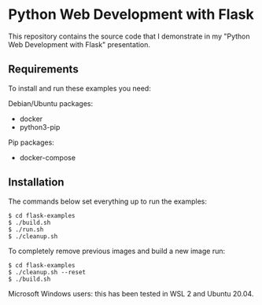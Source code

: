 Python Web Development with Flask
=================================

This repository contains the source code that I demonstrate in my "Python Web Development with Flask" presentation.

Requirements
------------

To install and run these examples you need:

Debian/Ubuntu packages:
- docker
- python3-pip

Pip packages:
- docker-compose

Installation
------------

The commands below set everything up to run the examples:

    $ cd flask-examples
    $ ./build.sh
    $ ./run.sh
    $ ./cleanup.sh

To completely remove previous images and build a new image run:

    $ cd flask-examples
    $ ./cleanup.sh --reset
    $ ./build.sh

Microsoft Windows users: this has been tested in WSL 2 and Ubuntu 20.04. 
